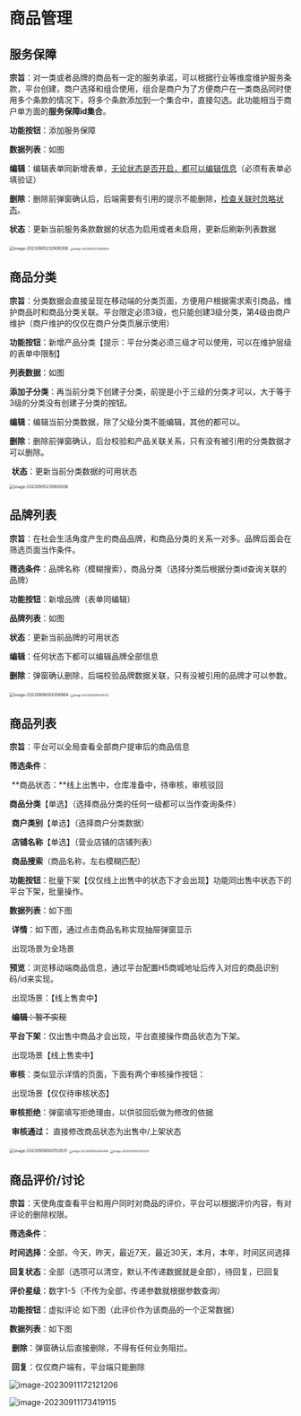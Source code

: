 # 商品管理

## 服务保障

**宗旨**：对一类或者品牌的商品有一定的服务承诺，可以根据行业等维度维护服务条款，平台创建，商户选择和组合使用，组合是商户为了方便商户在一类商品同时使用多个条款的情况下，将多个条款添加到一个集合中，直接勾选。此功能相当于商户单方面的**服务保障id集合**。

**功能按钮**：添加服务保障

**数据列表**：如图

​	**编辑**：编辑表单同新增表单，<u>无论状态是否开启，都可以编辑信息</u>（必须有表单必填验证）

​	**删除**：删除前弹窗确认后，后端需要有引用的提示不能删除，<u>检查关联时忽略状态</u>。

​	**状态**：更新当前服务条款数据的状态为启用或者未启用，更新后刷新列表数据

<img src="%E5%B9%B3%E5%8F%B0-%E5%95%86%E5%93%81.assets/image-20230905232909306.png" alt="image-20230905232909306" style="zoom: 50%;" />

<img src="%E5%B9%B3%E5%8F%B0-%E5%95%86%E5%93%81.assets/image-20230905232959624.png" alt="image-20230905232959624" style="zoom:33%;" />

## 商品分类

**宗旨**：分类数据会直接呈现在移动端的分类页面，方便用户根据需求索引商品，维护商品时和商品分类关联。平台限定必须3级，也只能创建3级分类，第4级由商户维护（商户维护的仅仅在商户分类页展示使用）

**功能按钮**：新增产品分类【提示：平台分类必须三级才可以使用，可以在维护层级的表单中限制】

**列表数据**：如图

​	**添加子分类**：再当前分类下创建子分类，前提是小于三级的分类才可以，大于等于3级的分类没有创建子分类的按钮。

​	**编辑**：编辑当前分类数据，除了父级分类不能编辑，其他的都可以。

​	**删除**：删除前弹窗确认，后台校验和产品关联关系，只有没有被引用的分类数据才可以删除。

​	**状态**：更新当前分类数据的可用状态

<img src="%E5%B9%B3%E5%8F%B0-%E5%95%86%E5%93%81.assets/image-20230905235800938.png" alt="image-20230905235800938" style="zoom: 50%;" />

## 品牌列表

**宗旨**：在社会生活角度产生的商品品牌，和商品分类的关系一对多。品牌后面会在筛选页面当作条件。

**筛选条件**：品牌名称（模糊搜索），商品分类（选择分类后根据分类id查询关联的品牌）

**功能按钮**：新增品牌（表单同编辑）

**品牌列表**：如图

**状态**：更新当前品牌的可用状态

**编辑**：任何状态下都可以编辑品牌全部信息

**删除**：弹窗确认删除，后端校验品牌数据关联，只有没被引用的品牌才可以参数。

<img src="%E5%B9%B3%E5%8F%B0-%E5%95%86%E5%93%81.assets/image-20230906004306964.png" alt="image-20230906004306964" style="zoom: 50%;" />

<img src="%E5%B9%B3%E5%8F%B0-%E5%95%86%E5%93%81.assets/image-20230906004518732.png" alt="image-20230906004518732" style="zoom:33%;" />

## 商品列表

**宗旨**：平台可以全局查看全部商户提审后的商品信息

**筛选条件**：

​		**商品状态：**线上出售中，仓库准备中，待审核，审核驳回

​		**商品分类**【单选】（选择商品分类的任何一级都可以当作查询条件）

​		**商户类别**【单选】（选择商户分类数据）

​		**店铺名称**【单选】（营业店铺的店铺列表）

​		**商品搜索**（商品名称，左右模糊匹配）

**功能按钮**：批量下架【仅仅线上出售中的状态下才会出现】功能同出售中状态下的平台下架，批量操作。

**数据列表**：如下图

​	**详情**：如下图，通过点击商品名称实现抽屉弹窗显示

​		出现场景为全场景

​	**预览**：浏览移动端商品信息，通过平台配置H5商城地址后传入对应的商品识别码/id来实现。

​		出现场景：【线上售卖中】

​	~~**编辑**：暂不实现~~

​	**平台下架**：仅出售中商品才会出现，平台直接操作商品状态为下架。

​		出现场景【线上售卖中】

​	**审核**：类似显示详情的页面，下面有两个审核操作按钮：

​		出现场景【仅仅待审核状态】

​		**审核拒绝**：弹窗填写拒绝理由，以供驳回后做为修改的依据

​		**审核通过：** 直接修改商品状态为出售中/上架状态

<img src="%E5%B9%B3%E5%8F%B0-%E5%95%86%E5%93%81.assets/image-20230909000703531.png" alt="image-20230909000703531" style="zoom: 50%;" />

<img src="%E5%B9%B3%E5%8F%B0-%E5%95%86%E5%93%81.assets/image-20230909002644448.png" alt="image-20230909002644448" style="zoom: 33%;" />

<img src="%E5%B9%B3%E5%8F%B0-%E5%95%86%E5%93%81.assets/image-20230909003452023.png" alt="image-20230909003452023" style="zoom:33%;" />

## 商品评价/讨论

**宗旨**：天使角度查看平台和用户同时对商品的评价，平台可以根据评价内容，有对评论的删除权限。

**筛选条件**：

​	**时间选择**：全部，今天，昨天，最近7天，最近30天，本月，本年，时间区间选择

​	**回复状态**：全部（选项可以清空，默认不传递数据就是全部），待回复，已回复

​	**评价星级**：数字1-5（不传为全部，传递参数就根据参数查询）

**功能按钮**：虚拟评论 如下图（此评价作为该商品的一个正常数据）

**数据列表**：如下图

​	**删除**：弹窗确认后直接删除，不得有任何业务阻拦。

​	**回复**：仅仅商户端有，平台端只能删除

![image-20230911172121206](%E5%B9%B3%E5%8F%B0-%E5%95%86%E5%93%81.assets/image-20230911172121206.png)

![image-20230911173419115](%E5%B9%B3%E5%8F%B0-%E5%95%86%E5%93%81.assets/image-20230911173419115.png)